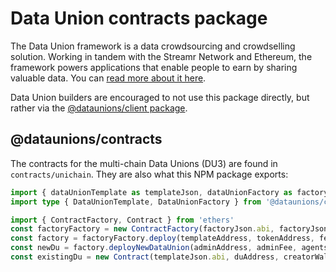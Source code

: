 # Data Union contracts package

The Data Union framework is a data crowdsourcing and crowdselling solution. Working in tandem with the Streamr Network and Ethereum, the framework powers applications that enable people to earn by sharing valuable data. You can [read more about it here](https://docs.dataunions.org/getting-started/intro-to-data-unions).

Data Union builders are encouraged to not use this package directly, but rather via the [@dataunions/client package](https://www.npmjs.com/package/@dataunions/client).

## @dataunions/contracts

The contracts for the multi-chain Data Unions (DU3) are found in `contracts/unichain`. They are also what this NPM package exports:
```typescript
import { dataUnionTemplate as templateJson, dataUnionFactory as factoryJson } from '@dataunions/contracts'
import type { DataUnionTemplate, DataUnionFactory } from '@dataunions/contracts/typechain'

import { ContractFactory, Contract } from 'ethers'
const factoryFactory = new ContractFactory(factoryJson.abi, factoryJson.bytecode, creatorWallet)
const factory = factoryFactory.deploy(templateAddress, tokenAddress, feeOracleAddress) as DataUnionFactory
const newDu = factory.deployNewDataUnion(adminAddress, adminFee, agents, metadata) as DataUnionTemplate
const existingDu = new Contract(templateJson.abi, duAddress, creatorWallet) as DataUnionTemplate
```
